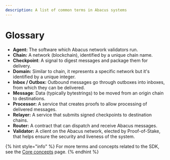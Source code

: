 ```yaml
---
description: A list of common terms in Abacus systems
---
```


# Glossary

* **Agent:** The software which Abacus network validators run.
* **Chain:** A network (blockchain), identified by a unique chain name.
* **Checkpoint**: A signal to digest messages and package them for delivery.
* **Domain:** Similar to chain, it represents a specific network but it's identified by a unique integer.
* **Inbox / Outbox:** Outbound messages go through outboxes into inboxes, from which they can be delivered.
* **Message**: Data (typically bytestrings) to be moved from an origin chain to destinations.&#x20;
* **Processor:** A service that creates proofs to allow processing of delivered messages.
* **Relayer:** A service that submits signed checkpoints to destination chains.
* **Router:** A contract that can dispatch and receive Abacus messages.
* **Validator:** A client on the Abacus network, elected by Proof-of-Stake, that helps ensure the security and liveness of the system.

{% hint style="info" %}
For more terms and concepts related to the SDK, see the [Core concepts](../developers/application-sdk/core-concepts.md) page.
{% endhint %}
